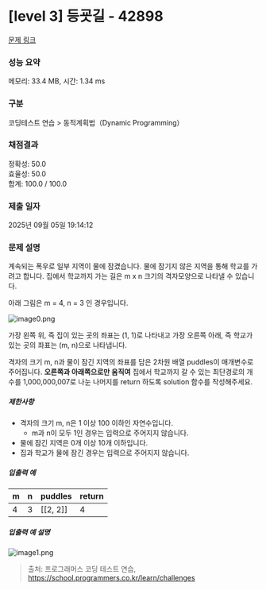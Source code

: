 # [level 3] 등굣길 - 42898 

[문제 링크](https://school.programmers.co.kr/learn/courses/30/lessons/42898) 

### 성능 요약

메모리: 33.4 MB, 시간: 1.34 ms

### 구분

코딩테스트 연습 > 동적계획법（Dynamic Programming）

### 채점결과

정확성: 50.0<br/>효율성: 50.0<br/>합계: 100.0 / 100.0

### 제출 일자

2025년 09월 05일 19:14:12

### 문제 설명

<p>계속되는 폭우로 일부 지역이 물에 잠겼습니다. 물에 잠기지 않은 지역을 통해 학교를 가려고 합니다. 집에서 학교까지 가는 길은 m x n 크기의 격자모양으로 나타낼 수 있습니다. </p>

<p>아래 그림은 m = 4, n = 3 인 경우입니다.</p>

<p><img src="https://grepp-programmers.s3.amazonaws.com/files/ybm/056f54e618/f167a3bc-e140-4fa8-a8f8-326a99e0f567.png" title="" alt="image0.png"></p>

<p>가장 왼쪽 위, 즉 집이 있는 곳의 좌표는 (1, 1)로 나타내고 가장 오른쪽 아래, 즉 학교가 있는 곳의 좌표는 (m, n)으로 나타냅니다. </p>

<p>격자의 크기 m, n과 물이 잠긴 지역의 좌표를 담은 2차원 배열 puddles이 매개변수로 주어집니다. <strong>오른쪽과 아래쪽으로만 움직여</strong> 집에서 학교까지 갈 수 있는 최단경로의 개수를 1,000,000,007로 나눈 나머지를 return 하도록 solution 함수를 작성해주세요.</p>

<h5>제한사항</h5>

<ul>
<li>격자의 크기 m, n은 1 이상 100 이하인 자연수입니다.

<ul>
<li>m과 n이 모두 1인 경우는 입력으로 주어지지 않습니다.</li>
</ul></li>
<li>물에 잠긴 지역은 0개 이상 10개 이하입니다.</li>
<li>집과 학교가 물에 잠긴 경우는 입력으로 주어지지 않습니다.</li>
</ul>

<h5>입출력 예</h5>
<table class="table">
        <thead><tr>
<th>m</th>
<th>n</th>
<th>puddles</th>
<th>return</th>
</tr>
</thead>
        <tbody><tr>
<td>4</td>
<td>3</td>
<td>[[2, 2]]</td>
<td>4</td>
</tr>
</tbody>
      </table>
<h5>입출력 예 설명</h5>

<p><img src="https://grepp-programmers.s3.amazonaws.com/files/ybm/32c67958d5/729216f3-f305-4ad1-b3b0-04c2ba0b379a.png" title="" alt="image1.png"></p>


> 출처: 프로그래머스 코딩 테스트 연습, https://school.programmers.co.kr/learn/challenges